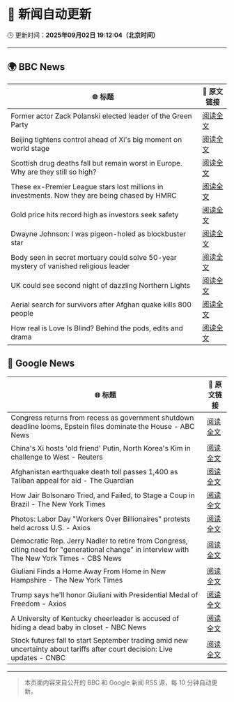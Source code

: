 # 🧠 新闻自动更新

🕒 更新时间：**2025年09月02日 19:12:04（北京时间）**

---

## 🌍 BBC News

| 🌐 标题 | 🔗 原文链接 |
|--------|-------------|
| Former actor Zack Polanski elected leader of the Green Party | [阅读全文](https://www.bbc.com/news/articles/cd0d0d08jnjo?at_medium=RSS&at_campaign=rss) |
| Beijing tightens control ahead of Xi's big moment on world stage | [阅读全文](https://www.bbc.com/news/articles/cn020wrnw78o?at_medium=RSS&at_campaign=rss) |
| Scottish drug deaths fall but remain worst in Europe. Why are they still so high? | [阅读全文](https://www.bbc.com/news/articles/cvgn2gnkk93o?at_medium=RSS&at_campaign=rss) |
| These ex-Premier League stars lost millions in investments. Now they are being chased by HMRC | [阅读全文](https://www.bbc.com/sport/football/articles/cg7jn722rkeo?at_medium=RSS&at_campaign=rss) |
| Gold price hits record high as investors seek safety | [阅读全文](https://www.bbc.com/news/articles/ceqyq7r8703o?at_medium=RSS&at_campaign=rss) |
| Dwayne Johnson: I was pigeon-holed as blockbuster star | [阅读全文](https://www.bbc.com/news/articles/c626k017je2o?at_medium=RSS&at_campaign=rss) |
| Body seen in secret mortuary could solve 50-year mystery of vanished religious leader | [阅读全文](https://www.bbc.com/news/articles/clyr1qr529xo?at_medium=RSS&at_campaign=rss) |
| UK could see second night of dazzling Northern Lights | [阅读全文](https://www.bbc.com/news/articles/c5yey8l59p1o?at_medium=RSS&at_campaign=rss) |
| Aerial search for survivors after Afghan quake kills 800 people | [阅读全文](https://www.bbc.com/news/articles/cpqvqeg3nz5o?at_medium=RSS&at_campaign=rss) |
| How real is Love Is Blind? Behind the pods, edits and drama | [阅读全文](https://www.bbc.com/news/articles/c939edkn4j4o?at_medium=RSS&at_campaign=rss) |

## 📰 Google News

| 🌐 标题 | 🔗 原文链接 |
|--------|-------------|
| Congress returns from recess as government shutdown deadline looms, Epstein files dominate the House - ABC News | [阅读全文](https://news.google.com/rss/articles/CBMiuAFBVV95cUxNQ2R2TEMtMEhFclBVQU1jTWhIMHQtYWswOVhiVDl1UVBYdjVhYzRaRHBIcVZMSlpSYXRuN3JZODl1SUJLUU4zbVJWeF85OE5HVzFJc3p0Q3c4aHJuRDVNbENFTmRaalVWMjZ1WUh0MHcwbl9NZUlTSU5VeHNGNDh2ampjQms5anlxWGRhdzVWenAyQ2xLeFI2UXN5QzJVX3VNcmRhaEo2bGxDTFNUUUIxNGpfQS1wN0lW0gG-AUFVX3lxTE5lYmNzMUtSbDl5NmZLLVVkeGxQc3ZHUThmVDVCWlE4eWpaN09NSGxFRjlUOWlkcU1WVmdiMEltZUFOaHhzeVpmWC1vVGVLOWxIWVc1LTNLdDhjNjc3S1huR1R3MmVnX2w0dWFjQmlBb3ltaW93MzVGbHJrWDc1YjJxQXJIVDBJY25LYjVnNl9tUWU5ZkYxalRidDU5cmJELXFuQWVlVVVXRFpkNEo0SGUtNlZpLWVHcDEzaTlvZnc?oc=5) |
| China's Xi hosts 'old friend' Putin, North Korea's Kim in challenge to West - Reuters | [阅读全文](https://news.google.com/rss/articles/CBMixgFBVV95cUxObEMzS2tOZU9oMjhFa2F6YnJSR2lKWldFY3BpMnB5RldCT3FxelFaQmE1SG1KQUJtQXBTZVZUWjFzMWZ3dHJjZjhkMFlFZDM4NVNhYzVuODRjNkp0S1JwdUoyRDlEVkRHUFhJdFB6RlpjMUZCQUd4MmJNdG5TVE1KVHJocHZYOVhtaEZ4dlNzbkpmaEhtUVYzakp6YnNXX3pyVzc2d3JfR1o1eUhwZUg1aDNZa3gyVTZvODBraGpLczVGcXBuaEE?oc=5) |
| Afghanistan earthquake death toll passes 1,400 as Taliban appeal for aid - The Guardian | [阅读全文](https://news.google.com/rss/articles/CBMi2wFBVV95cUxOdnhQWjd5bzVKTGItalRQYTV1UkxqM0lYcU1HYUY5RHRINTAyUnJGckgxUHY3VEozaXRWWU4xdmZ0c1F4NGlfMWYtRVk3NEJaMlJPejJvajhvcmRHUTZ2TDg4ZGc1Sk5ER0dfd3ZQeFNfdVFoLWR4SlkxWjREcGpQbzVQNTNaa1ZYcmJ4Wm1ZSndtb09tcVdtNjBtRjB0YnZKOUhGWm03VlVRRzEzNmJJbm9pazZ0Um83RV9tNW4zbkNlM3BGNzlpNTdGN2xGLTYzOUg2MTFfcmQxOHM?oc=5) |
| How Jair Bolsonaro Tried, and Failed, to Stage a Coup in Brazil - The New York Times | [阅读全文](https://news.google.com/rss/articles/CBMikAFBVV95cUxQbXQwSzZ4b2xRX0RrNnpqdWU1ZzdlbExGbDZWNUl6bzQ1T0dRN212VUFrSFphVU5EMVdqckluVEdRRklocmVNS191WUJhRDJQNngyTHRIVWlYd25rbGpSREc2c0V2aWd5ZnJyTWJtc090Ny1uNUJYTHJzbzF6OFhFZnpjLXNVZy1ldlRkemxLTU8?oc=5) |
| Photos: Labor Day "Workers Over Billionaires" protests held across U.S. - Axios | [阅读全文](https://news.google.com/rss/articles/CBMilAFBVV95cUxOWVhYaEdrR1ZoX21LLVVzNWZVaW9uMjFVRmx2TXQtY20wSHJxM0NXbU4xS2hPanVobDBxWjh3eGxERU1hYkkzYXJVbWVsNk9rM2U0RmVNM2VES0NWbTNDalNPelBfMmVSZm0wRW1pMUVqODFqRHp3TjA2dWFIdFZEbUxCWHJULU1sV21fTWFJRlI5OWFf?oc=5) |
| Democratic Rep. Jerry Nadler to retire from Congress, citing need for "generational change" in interview with The New York Times - CBS News | [阅读全文](https://news.google.com/rss/articles/CBMifkFVX3lxTE1hUWNNT0RpM2h2YXJFSklPYjdDRnhvUXRZYlZfWHV2cjdEbHQxQXBYVXFiVFpkUWs2c1lBeUpYeEpmOUZocVg5XzU3bXUtUUxNNENMYzFVQWNrMDhYS3N6Y3FlR1QxdkZWbkFXY1UxODBKU1dOTHZKT0xTNEZYQdIBgwFBVV95cUxON3I5Z0R3cUNWWVNpZE1LVlVoYXNwMG5ZZTY3bnQ5R01oUHpnRDJxLV9IUTZHa1VfU2Y5bFBwbFhFN1hTRFZpbmpzZUZKbWN6YU81dkR2TW9uTVg3b0R6ajU1TUJIY2VPdjE3WWt4UlNYM2I0dXdzY0JOYWdOMTFpcXBlYw?oc=5) |
| Giuliani Finds a Home Away From Home in New Hampshire - The New York Times | [阅读全文](https://news.google.com/rss/articles/CBMiggFBVV95cUxNRDlCVDlkVkFVak8xYUp2LVByYmowa0g1aWJhRXZGY2RaZUdhWW1yc21xMmpMdnZpRmZlek1ZbkwyTUF2YjZlMG5pT1N2RkZVZERMTXlTcEF0czgwRzZZSGFqVFhuSjJQWEdTdEt4VzkxYnFtX0tDTFMycm11WDNrM2xn?oc=5) |
| Trump says he'll honor Giuliani with Presidential Medal of Freedom - Axios | [阅读全文](https://news.google.com/rss/articles/CBMif0FVX3lxTE0xLTZwZG9xRnIzQURiakQxa3gwaTlEbEtVR2tHRUxtWlNTN19hZm5XTTFmbGtwQ3k1VC1ES0tzc0lKZjhoRWIyYlJ5VGtYdlZ3elR0SGt6MlM0ZTA3dHdNSUJhQTNxV3VwX0hXRW84V1F0Z2NIVUY5dzFKYUtodUU?oc=5) |
| A University of Kentucky cheerleader is accused of hiding a dead baby in closet - NBC News | [阅读全文](https://news.google.com/rss/articles/CBMinAFBVV95cUxPa1JLbHNZY1dLWENOdGNrTHFNQy1DZlg2cExScEVYYnBSTTVXNFdXcXhQTFVxRk1ZcUJQUzhsY3hGSFUwZWwwNHpkWVBvZEdUVHRRTjJUa1A5SHVOVlpwTjBwdkRIQVk5U3d0ZmNkbkFTSW9ub1hJM3JZOU8zT19QSzRKNmN4bnRONlRHbHZrUXYwdWZBZlJrbjIySFbSAVZBVV95cUxQMF80Ti1fbmJXOHJaM2o1SVdKS0V2MEttLVI2eEY5LWRxcExldWNMaVhPbWZRRDNscFZ1VUdoeWt2OEEwREJlSkhhYlpEeWRmZVItYzh4QQ?oc=5) |
| Stock futures fall to start September trading amid new uncertainty about tariffs after court decision: Live updates - CNBC | [阅读全文](https://news.google.com/rss/articles/CBMid0FVX3lxTE9KdDVBdFNUMk5nNEF2UnAyYWpySmNmTGk3WDJRc1VEWUhXNnd2OGlYcWdqeHJBbkxEbkVSMGVHSU15aTdTQzRHWGIzYmFEWHhFN1BNWklpZVdnYmNrTGhrNVY4Uk9TSEZQZGVMWmcxSFhlOGw1RTN30gF8QVVfeXFMUElFV0tQeUZtOTlNREU1RVk3OHRJeVd1NGtOUUtfZjhpR1lUN1hsUFA2LXNsZGg3eGlfcDV0ZlNvT3N2djFQeFpwc1VkeWFrR19NWF9zRlBkRldMT01mWG40emNldXlFaDA2NEl2amVJbmpCQjBLVFZ5RDJ5MQ?oc=5) |

---
> 本页面内容来自公开的 BBC 和 Google 新闻 RSS 源，每 10 分钟自动更新。